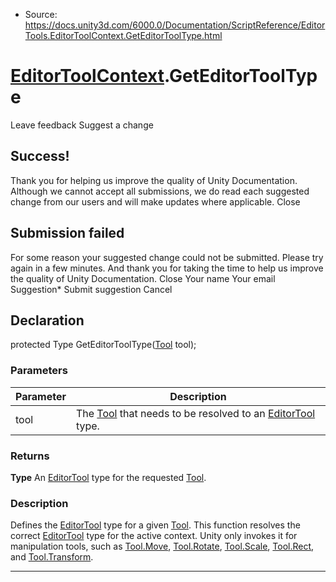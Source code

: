* Source: https://docs.unity3d.com/6000.0/Documentation/ScriptReference/EditorTools.EditorToolContext.GetEditorToolType.html

#  [EditorToolContext](https://docs.unity3d.com/6000.0/Documentation/ScriptReference/EditorTools.EditorToolContext.html).GetEditorToolType
Leave feedback
Suggest a change
## Success!
Thank you for helping us improve the quality of Unity Documentation. Although we cannot accept all submissions, we do read each suggested change from our users and will make updates where applicable.
Close
## Submission failed
For some reason your suggested change could not be submitted. Please <a>try again</a> in a few minutes. And thank you for taking the time to help us improve the quality of Unity Documentation.
Close
Your name Your email Suggestion* Submit suggestion
Cancel
## Declaration
protected Type GetEditorToolType([Tool](https://docs.unity3d.com/6000.0/Documentation/ScriptReference/Tool.html) tool); 
### Parameters
Parameter | Description  
---|---  
tool | The [Tool](https://docs.unity3d.com/6000.0/Documentation/ScriptReference/Tool.html) that needs to be resolved to an [EditorTool](https://docs.unity3d.com/6000.0/Documentation/ScriptReference/EditorTools.EditorTool.html) type.  
### Returns
**Type** An [EditorTool](https://docs.unity3d.com/6000.0/Documentation/ScriptReference/EditorTools.EditorTool.html) type for the requested [Tool](https://docs.unity3d.com/6000.0/Documentation/ScriptReference/Tool.html). 
### Description
Defines the [EditorTool](https://docs.unity3d.com/6000.0/Documentation/ScriptReference/EditorTools.EditorTool.html) type for a given [Tool](https://docs.unity3d.com/6000.0/Documentation/ScriptReference/Tool.html).
This function resolves the correct [EditorTool](https://docs.unity3d.com/6000.0/Documentation/ScriptReference/EditorTools.EditorTool.html) type for the active context. Unity only invokes it for manipulation tools, such as [Tool.Move](https://docs.unity3d.com/6000.0/Documentation/ScriptReference/Tool.Move.html), [Tool.Rotate](https://docs.unity3d.com/6000.0/Documentation/ScriptReference/Tool.Rotate.html), [Tool.Scale](https://docs.unity3d.com/6000.0/Documentation/ScriptReference/Tool.Scale.html), [Tool.Rect](https://docs.unity3d.com/6000.0/Documentation/ScriptReference/Tool.Rect.html), and [Tool.Transform](https://docs.unity3d.com/6000.0/Documentation/ScriptReference/Tool.Transform.html).
* * *
